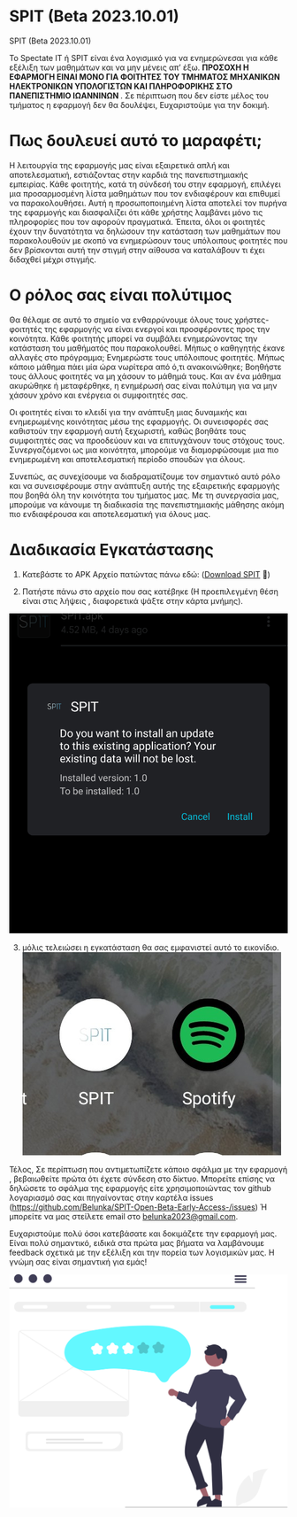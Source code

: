 # SPIT (Beta 2023.10.01)


SPIT (Beta 2023.10.01)


Το Spectate IT ή SPIT είναι ένα λογισμικό για να ενημερώνεσαι για κάθε εξέλιξη των μαθημάτων και να μην μένεις απ’ έξω. <b> ΠΡΟΣΟΧΗ Η ΕΦΑΡΜΟΓΗ ΕΙΝΑΙ ΜΟΝΟ ΓΙΑ ΦΟΙΤΗΤΕΣ ΤΟΥ ΤΜΗΜΑΤΟΣ ΜΗΧΑΝΙΚΩΝ ΗΛΕΚΤΡΟΝΙΚΩΝ ΥΠΟΛΟΓΙΣΤΩΝ ΚΑΙ ΠΛΗΡΟΦΟΡΙΚΗΣ ΣΤΟ ΠΑΝΕΠΙΣΤΗΜΙΟ ΙΩΑΝΝΙΝΩΝ </b> . Σε πέριπτωση που δεν είστε μέλος του τμήματος η εφαρμογή δεν θα δουλέψει, Ευχαριστούμε για την δοκιμή. 


# Πως δουλευεί αυτό το μαραφέτι;


Η λειτουργία της εφαρμογής μας είναι εξαιρετικά απλή και αποτελεσματική, εστιάζοντας στην καρδιά της πανεπιστημιακής εμπειρίας. Κάθε φοιτητής, κατά τη σύνδεσή του στην εφαρμογή, επιλέγει μια προσαρμοσμένη λίστα μαθημάτων που τον ενδιαφέρουν και επιθυμεί να παρακολουθήσει. Αυτή η προσωποποιημένη λίστα αποτελεί τον πυρήνα της εφαρμογής και διασφαλίζει ότι κάθε χρήστης λαμβάνει μόνο τις πληροφορίες που τον αφορούν πραγματικά. Έπειτα, όλοι οι φοιτητές έχουν την δυνατότητα να δηλώσουν την κατάσταση των μαθημάτων που παρακολουθούν με σκοπό να ενημερώσουν τους υπόλοιπους φοιτητές που δεν βρίσκονται αυτή την στιγμή στην αίθουσα να καταλάβουν τι έχει διδαχθεί μέχρι στιγμής.



# Ο ρόλος σας είναι πολύτιμος 

Θα θέλαμε σε αυτό το σημείο να ενθαρρύνουμε όλους τους χρήστες-φοιτητές της εφαρμογής να είναι ενεργοί και προσφέροντες προς την κοινότητα. Κάθε φοιτητής μπορεί να συμβάλει ενημερώνοντας την κατάσταση του μαθήματός που παρακολουθεί. Μήπως ο καθηγητής έκανε αλλαγές στο πρόγραμμα; Ενημερώστε τους υπόλοιπους φοιτητές. Μήπως κάποιο μάθημα πάει μία ώρα νωρίτερα από ό,τι ανακοινώθηκε; Βοηθήστε τους άλλους φοιτητές να μη χάσουν το μάθημά τους. Και αν ένα μάθημα ακυρώθηκε ή μεταφέρθηκε, η ενημέρωσή σας είναι πολύτιμη για να μην χάσουν χρόνο και ενέργεια οι συμφοιτητές σας.

Οι φοιτητές είναι το κλειδί για την ανάπτυξη μιας δυναμικής και ενημερωμένης κοινότητας μέσω της εφαρμογής. Οι συνεισφορές σας καθιστούν την εφαρμογή αυτή ξεχωριστή, καθώς βοηθάτε τους συμφοιτητές σας να προοδεύουν και να επιτυγχάνουν τους στόχους τους. Συνεργαζόμενοι ως μια κοινότητα, μπορούμε να διαμορφώσουμε μια πιο ενημερωμένη και αποτελεσματική περίοδο σπουδών για όλους.

Συνεπώς, ας συνεχίσουμε να διαδραματίζουμε τον σημαντικό αυτό ρόλο και να συνεισφέρουμε στην ανάπτυξη αυτής της εξαιρετικής εφαρμογής που βοηθά όλη την κοινότητα του τμήματος μας. Με τη συνεργασία μας, μπορούμε να κάνουμε τη διαδικασία της πανεπιστημιακής μάθησης ακόμη πιο ενδιαφέρουσα και αποτελεσματική για όλους μας.



# Διαδικασία Εγκατάστασης


1) Κατεβάστε το APK Αρχείο πατώντας πάνω εδώ: 
([Download SPIT](https://github.com/Belunka/SPIT/raw/main/SPIT.apk) 📱)

2) Πατήστε πάνω στο αρχείο που σας κατέβηκε (Η προεπιλεγμένη θέση είναι στις 
λήψεις , διαφορετικά ψάξτε στην κάρτα μνήμης).

![scrn1.png](scrn1.png)


3) μόλις τελειώσει η εγκατάσταση θα σας εμφανιστεί αυτό το εικονίδιο.
![scrn2.jpg](scrn2.jpg)

Τέλος, Σε περίπτωση που αντιμετωπίζετε κάποιο σφάλμα με την εφαρμογή , βεβαιωθείτε πρώτα ότι έχετε σύνδεση στο δίκτυο. Μπορείτε επίσης να δηλώσετε το σφάλμα της εφαρμογής είτε χρησιμοποιώντας τον github λογαριασμό σας και πηγαίνοντας στην καρτέλα issues (https://github.com/Belunka/SPIT-Open-Beta-Early-Access-/issues) Ή μπορείτε να μας στείλετε email στο belunka2023@gmail.com. 


Ευχαριστούμε πολύ όσοι κατεβάσατε και δοκιμάζετε την εφαρμογή μας. Είναι πολύ σημαντικό, ειδικά στα πρώτα μας βήματα να λαμβάνουμε feedback σχετικά με την εξέλιξη και την πορεία των λογισμικών μας. Η γνώμη σας είναι σημαντική για εμάς!

![feedback.svg](feedback.svg)
